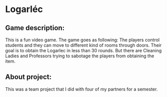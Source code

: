 # Logarléc

## Game description:
This is a fun video game. The game goes as following: The players control students and they can move to different kind of rooms through doors. Their goal is to obtain the Logarlec in less than 30 rounds. But there are Cleaning Ladies and Professors trying to sabotage the players from obtaining the item.

## About project:
This was a team project that I did with four of my partners for a semester.
